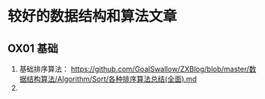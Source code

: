 # 较好的数据结构和算法文章

## OX01 基础

1. 基础排序算法：  https://github.com/GoalSwallow/ZXBlog/blob/master/数据结构算法/Algorithm/Sort/各种排序算法总结(全面).md
2. 